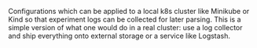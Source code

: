 Configurations which can be applied to a local k8s cluster like Minikube or Kind so that experiment logs can be collected for later parsing. This is a simple version of what one would do in a real cluster: use a log collector and ship everything onto external storage or a service like Logstash.

